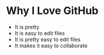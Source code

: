 # Why I Love GitHub

* It is pretty
* It is easy to edit files
* It is pretty easy to edit files
* It makes it easy to collaborate
